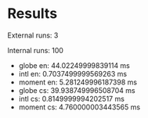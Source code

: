 # Results

External runs: 3

Internal runs: 100

- globe en: 44.02249999839114 ms
- intl en: 0.7037499999569263 ms
- moment en: 5.281249996187398 ms
- globe cs: 39.938749996508704 ms
- intl cs: 0.8149999994202517 ms
- moment cs: 4.760000003443565 ms
